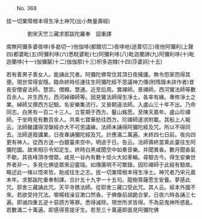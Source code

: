 ﻿　　No. 368

拔一切業障根本得生凈土神咒(出小無量壽經)

　　　　劉宋天竺三藏求那跋陀羅奉　詔重譯


南無阿彌多婆夜哆(多曷切一)他伽哆(都餓切二)夜哆地(途賣切三)夜他阿彌利(上聲四)都婆毗(五)阿彌利哆(六)悉眈婆毗(七)阿彌利哆(八)毗迦蘭諦(九)阿彌利哆(十)毗迦蘭哆(十一)伽彌膩(十二)伽伽那(十三)枳多迦隸(十四)莎婆訶(十五)

若有善男子善女人。能誦此咒者。阿彌陀佛常住其頂日夜擁護。無令怨家而得其便。現世常得安隱。臨命終時任運往生阿彌陀經不思議神力傳(附隋錄未詳作者)昔長安僧睿法師。慧崇。僧顯。慧通。近至后周。實禪師。景禪師。西河鸞法師等數百余人。并生西方。西河綽禪師等。因見鸞法師得生凈土。各率有緣。專修凈土之業。綽師又撰西方記驗。名安樂集流行。又晉朝遠法師。入盧山三十年不出。乃命同志。白黑有一百二十三人。立誓期于西方。鑿山銘愿。至陳天嘉年。盧山珍禪師。于坐時見有數百余人。共乘七寶華舫往西方。珍禪師遂求附載。其船上人報云。法師雖講得涅槃經亦大不可思議緣。法師未誦得阿彌陀經及咒。所以不得同去。法師遂廢講業。日夜專誦彌陀經及咒。計應滿二萬遍。未終四七日前。夜向四更有神人。從西方送一白銀臺來空中。明過于日。告云。法師壽終當乘此臺往生阿彌陀國。故來相示令知定生。終時白黑咸聞空中如奏音樂。并聞異香。數月聞香氣不歇。其夜峰頂寺僧眾。咸見一谷內有數十炬火大如車輪。尋驗古今。得生安樂世界者非一。多見化佛徒眾來迎靈瑞。如傳廣明不可繁錄。因珍禪師于此經有驗故。略述此一條以悟來哲。助成往生之志。拔一切業障根本得生凈土。神咒者乃宋元嘉末年。求那跋陀重奉制譯。合計五十九字一十五句。龍樹菩薩愿生安養。夢感此咒。耶舍三藏誦此咒。天平寺銹法師。從耶舍三藏口受此咒。其人云。經本外國不來。若欲受持咒法。嚼楊枝澡豆漱口然香。于佛像前胡跪合掌。日夜六時各誦三七遍。即滅四重五逆十惡謗方等罪。悉得滅除。現世所求皆得。不為惡鬼神所惑亂。若數滿二十萬遍。即感得菩提牙生。若至三十萬遍即面見阿彌陀佛
